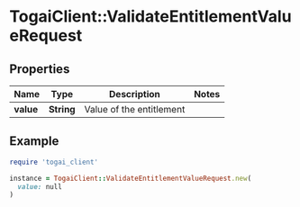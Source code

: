 # TogaiClient::ValidateEntitlementValueRequest

## Properties

| Name | Type | Description | Notes |
| ---- | ---- | ----------- | ----- |
| **value** | **String** | Value of the entitlement |  |

## Example

```ruby
require 'togai_client'

instance = TogaiClient::ValidateEntitlementValueRequest.new(
  value: null
)
```

